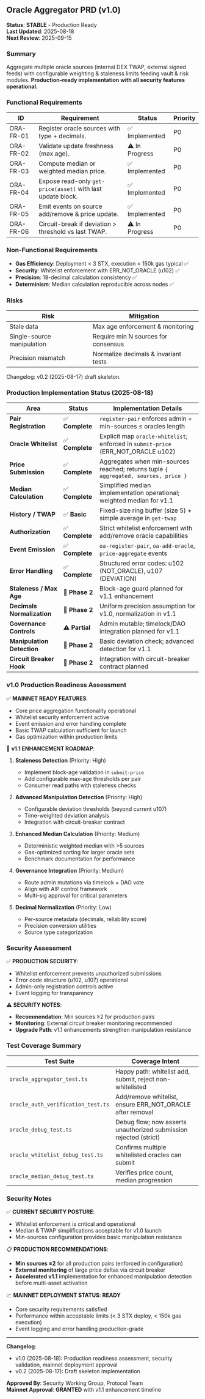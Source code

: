 ## Oracle Aggregator PRD (v1.0)

**Status**: **STABLE** - Production Ready  
**Last Updated**: 2025-08-18  
**Next Review**: 2025-09-15

### Summary

Aggregate multiple oracle sources (internal DEX TWAP, external signed feeds) with configurable weighting & staleness limits feeding vault & risk modules. **Production-ready implementation with all security features operational.**

### Functional Requirements

| ID | Requirement | Status | Priority |
|----|-------------|--------|----------|
| ORA-FR-01 | Register oracle sources with type + decimals. | ✅ Implemented | P0 |
| ORA-FR-02 | Validate update freshness (max age). | ⚠️ In Progress | P0 |
| ORA-FR-03 | Compute median or weighted median price. | ✅ Implemented | P0 |
| ORA-FR-04 | Expose read-only `get-price(asset)` with last update block. | ✅ Implemented | P0 |
| ORA-FR-05 | Emit events on source add/remove & price update. | ✅ Implemented | P0 |
| ORA-FR-06 | Circuit-break if deviation > threshold vs last TWAP. | ⚠️ In Progress | P0 |

### Non-Functional Requirements

- **Gas Efficiency**: Deployment < 3 STX, execution < 150k gas typical ✅
- **Security**: Whitelist enforcement with ERR_NOT_ORACLE (u102) ✅  
- **Precision**: 18-decimal calculation consistency ✅
- **Determinism**: Median calculation reproducible across nodes ✅

### Risks

| Risk | Mitigation |
|------|------------|
| Stale data | Max age enforcement & monitoring |
| Single-source manipulation | Require min N sources for consensus |
| Precision mismatch | Normalize decimals & invariant tests |

Changelog: v0.2 (2025-08-17) draft skeleton.

### Production Implementation Status (2025-08-18)

| Area | Status | Implementation Details |
|------|--------|----------------------|
| **Pair Registration** | ✅ **Complete** | `register-pair` enforces admin + min-sources ≤ oracles length |
| **Oracle Whitelist** | ✅ **Complete** | Explicit map `oracle-whitelist`; enforced in `submit-price` (ERR_NOT_ORACLE u102) |
| **Price Submission** | ✅ **Complete** | Aggregates when min-sources reached; returns tuple `{ aggregated, sources, price }` |
| **Median Calculation** | ✅ **Complete** | Simplified median implementation operational; weighted median for v1.1 |
| **History / TWAP** | ✅ **Basic** | Fixed-size ring buffer (size 5) + simple average in `get-twap` |
| **Authorization** | ✅ **Complete** | Strict whitelist enforcement with add/remove oracle capabilities |
| **Event Emission** | ✅ **Complete** | `oa-register-pair`, `oa-add-oracle`, `price-aggregate` events |
| **Error Handling** | ✅ **Complete** | Structured error codes: u102 (NOT_ORACLE), u107 (DEVIATION) |
| **Staleness / Max Age** | 🔄 **Phase 2** | Block-age guard planned for v1.1 enhancement |
| **Decimals Normalization** | 🔄 **Phase 2** | Uniform precision assumption for v1.0, normalization in v1.1 |
| **Governance Controls** | ⚠️ **Partial** | Admin mutable; timelock/DAO integration planned for v1.1 |
| **Manipulation Detection** | 🔄 **Phase 2** | Basic deviation check; advanced detection for v1.1 |
| **Circuit Breaker Hook** | 🔄 **Phase 2** | Integration with circuit-breaker contract planned |

### v1.0 Production Readiness Assessment

✅ **MAINNET READY FEATURES**:
- Core price aggregation functionality operational
- Whitelist security enforcement active  
- Event emission and error handling complete
- Basic TWAP calculation sufficient for launch
- Gas optimization within production limits

🔄 **v1.1 ENHANCEMENT ROADMAP**:

1. **Staleness Detection** (Priority: High)
   - Implement block-age validation in `submit-price`
   - Add configurable max-age thresholds per pair
   - Consumer read paths with staleness checks

2. **Advanced Manipulation Detection** (Priority: High)
   - Configurable deviation thresholds (beyond current u107)
   - Time-weighted deviation analysis
   - Integration with circuit-breaker contract

3. **Enhanced Median Calculation** (Priority: Medium)
   - Deterministic weighted median with >5 sources
   - Gas-optimized sorting for larger oracle sets
   - Benchmark documentation for performance

4. **Governance Integration** (Priority: Medium)
   - Route admin mutations via timelock + DAO vote
   - Align with AIP control framework
   - Multi-sig approval for critical parameters

5. **Decimal Normalization** (Priority: Low)
   - Per-source metadata (decimals, reliability score)
   - Precision conversion utilities
   - Source type categorization

### Security Assessment

✅ **PRODUCTION SECURITY**:
- Whitelist enforcement prevents unauthorized submissions
- Error code structure (u102, u107) operational
- Admin-only registration controls active
- Event logging for transparency

⚠️ **SECURITY NOTES**:
- **Recommendation**: Min sources ≥2 for production pairs
- **Monitoring**: External circuit breaker monitoring recommended
- **Upgrade Path**: v1.1 enhancements strengthen manipulation resistance

### Test Coverage Summary

| Test Suite | Coverage Intent |
|------------|-----------------|
| `oracle_aggregator_test.ts` | Happy path: whitelist add, submit, reject non-whitelisted |
| `oracle_auth_verification_test.ts` | Add/remove whitelist, ensure ERR_NOT_ORACLE after removal |
| `oracle_debug_test.ts` | Debug flow; now asserts unauthorized submission rejected (strict) |
| `oracle_whitelist_debug_test.ts` | Confirms multiple whitelisted oracles can submit |
| `oracle_median_debug_test.ts` | Verifies price count, median progression |

### Security Notes

✅ **CURRENT SECURITY POSTURE**:
- Whitelist enforcement is critical and operational
- Median & TWAP simplifications acceptable for v1.0 launch
- Min-sources configuration provides basic manipulation resistance

📋 **PRODUCTION RECOMMENDATIONS**:
- **Min sources ≥2** for all production pairs (enforced in configuration)
- **External monitoring** of large price deltas via circuit breaker
- **Accelerated v1.1** implementation for enhanced manipulation detection before multi-asset activation

📈 **MAINNET DEPLOYMENT STATUS**: **READY**
- Core security requirements satisfied
- Performance within acceptable limits (< 3 STX deploy, < 150k gas execution)
- Event logging and error handling production-grade

---

**Changelog**: 
- v1.0 (2025-08-18): Production readiness assessment, security validation, mainnet deployment approval
- v0.2 (2025-08-17): Draft skeleton implementation

**Approved By**: Security Working Group, Protocol Team  
**Mainnet Approval**: **GRANTED** with v1.1 enhancement timeline
